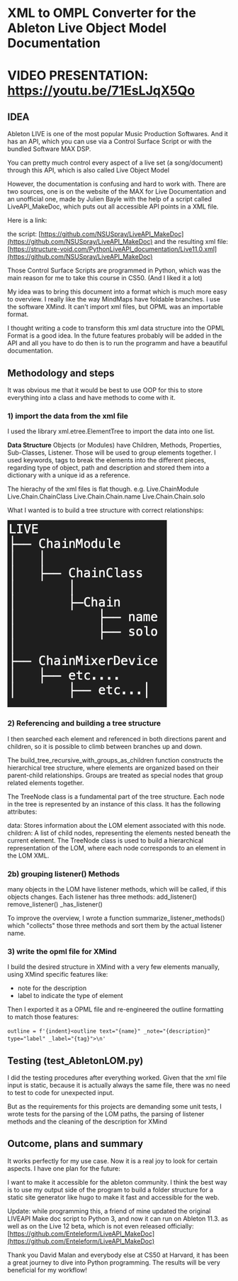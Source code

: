 # XML to OMPL Converter for the Ableton Live Object Model Documentation
# VIDEO PRESENTATION: https://youtu.be/71EsLJqX5Qo

## IDEA 
Ableton LIVE is one of the most popular Music Production Softwares. 
And it has an API, which you can use via a Control Surface Script or with the bundled Software MAX DSP.

You can pretty much control every aspect of a live set (a song/document) through this API, which is also called Live Object Model

However, the documentation is confusing and hard to work with. There are two sources, one is on the website of the MAX for Live Documentation and an unofficial one, made by Julien Bayle with the help of a script called LiveAPI_MakeDoc, which puts out all accessible API points in a XML file.

Here is a link:

the script: 
[https://github.com/NSUSpray/LiveAPI_MakeDoc](https://github.com/NSUSpray/LiveAPI_MakeDoc)
and the resulting xml file:
[https://structure-void.com/PythonLiveAPI_documentation/Live11.0.xml](https://github.com/NSUSpray/LiveAPI_MakeDoc)

Those Control Surface Scripts are programmed in Python, which was the main reason for me to take this course in CS50. (And I liked it a lot)

My idea was to bring this document into a format which is much more easy to overview. I really like the way MindMaps have foldable branches. I use the software XMind. It can't import xml files, but OPML was an importable format.

I thought writing a code to transform this xml data structure into the OPML Format is a good idea. In the future features probably will be added in the API and all you have to do then is to run the programm and have a beautiful documentation.

## Methodology and steps
It was obvious me that it would be best to use OOP for this to store everything into a class and have methods to come with it.

### 1) import the data from the xml file
I used the library xml.etree.ElementTree to import the data into one list. 

**Data Structure**
Objects (or Modules) have Children, Methods, Properties, Sub-Classes, Listener. Those will be used to group elements together.
I used keywords, tags to break the elements into the different pieces, regarding type of object, path and description and stored them into a dictionary with a unique id as a reference.

The hierachy of the xml files is flat though.
e.g. 
Live.ChainModule
Live.Chain.ChainClass
Live.Chain.Chain.name
Live.Chain.Chain.solo

What I wanted is to build a tree structure with correct relationships:

![](tree_struct.png)

### 2) Referencing and building a tree structure
I then searched each element and referenced in both directions parent and children, so it is possible to climb between branches up and down.

The build_tree_recursive_with_groups_as_children function constructs the hierarchical tree structure, where elements are organized based on their parent-child relationships. Groups are treated as special nodes that group related elements together.

The TreeNode class is a fundamental part of the tree structure. Each node in the tree is represented by an instance of this class. It has the following attributes:

data: Stores information about the LOM element associated with this node.
children: A list of child nodes, representing the elements nested beneath the current element.
The TreeNode class is used to build a hierarchical representation of the LOM, where each node corresponds to an element in the LOM XML.

### 2b) grouping listener() Methods
many objects in the LOM have listener methods, which will be called, if this objects changes. Each listener has three methods:
add_listener()
remove_listener()
_has_listener()

To improve the overview, I wrote a function summarize_listener_methods() which "collects" those three methods and sort them by the actual listener name.

### 3) write the opml file for XMind
I build the desired structure in XMind with a very few elements manually, using XMind specific features like:
- note for the description 
- label to indicate the type of element

Then I exported it as a OPML file and re-engineered the outline formatting to match those features:

`‌outline = f'{indent}<outline text="{name}" _note="{description}" type="label" _label="{tag}">\n'`

## Testing (test_AbletonLOM.py)
I did the testing procedures after everything worked. Given that the xml file input is static, because it is actually always the same file, there was no need to test to code for unexpected input.

But as the requirements for this projects are demanding some unit tests, I wrote tests for the parsing of the LOM paths, the parsing of listener methods and the cleaning of the description for XMind

## Outcome, plans and summary

It works perfectly for my use case. Now it is a real joy to look for certain aspects. 
I have one plan for the future:

I want to make it accessible for the ableton community. I think the best way is to use my output side of the program to build a folder structure for a 
   static site generator like hugo to make it fast and accessible for the web.

Update: while programming this, a friend of mine updated the original LIVEAPI Make doc script to Python 3, and now it can run on Ableton 11.3. as well as on the 
Live 12 beta, which is not even released officially:
[https://github.com/Enteleform/LiveAPI_MakeDoc](https://github.com/Enteleform/LiveAPI_MakeDoc)


Thank you David Malan and everybody else at CS50 at Harvard, it has been a great journey to dive into Python programming. The results will be very beneficial for my workflow!






